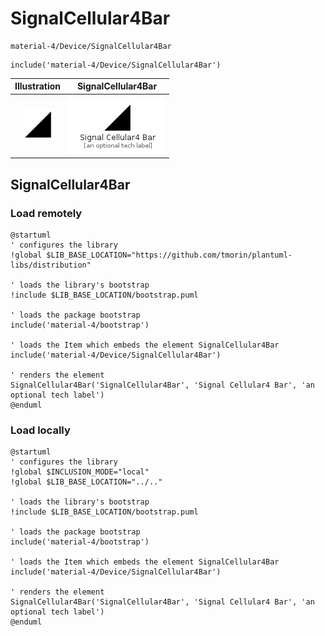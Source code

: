 # SignalCellular4Bar


```text
material-4/Device/SignalCellular4Bar
```

```text
include('material-4/Device/SignalCellular4Bar')
```



| Illustration | SignalCellular4Bar |
| :---: | :---: |
| ![illustration for Illustration](../../material-4/Device/SignalCellular4Bar.png) | ![illustration for SignalCellular4Bar](../../material-4/Device/SignalCellular4Bar.Local.png) |




## SignalCellular4Bar

### Load remotely
```plantuml
@startuml
' configures the library
!global $LIB_BASE_LOCATION="https://github.com/tmorin/plantuml-libs/distribution"

' loads the library's bootstrap
!include $LIB_BASE_LOCATION/bootstrap.puml

' loads the package bootstrap
include('material-4/bootstrap')

' loads the Item which embeds the element SignalCellular4Bar
include('material-4/Device/SignalCellular4Bar')

' renders the element
SignalCellular4Bar('SignalCellular4Bar', 'Signal Cellular4 Bar', 'an optional tech label')
@enduml
```

### Load locally
```plantuml
@startuml
' configures the library
!global $INCLUSION_MODE="local"
!global $LIB_BASE_LOCATION="../.."

' loads the library's bootstrap
!include $LIB_BASE_LOCATION/bootstrap.puml

' loads the package bootstrap
include('material-4/bootstrap')

' loads the Item which embeds the element SignalCellular4Bar
include('material-4/Device/SignalCellular4Bar')

' renders the element
SignalCellular4Bar('SignalCellular4Bar', 'Signal Cellular4 Bar', 'an optional tech label')
@enduml
```

